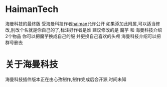 # HaimanTech
  海曼科技的最终版
  受海曼科技作者[haiman](https://github.com/haiman233)允许公开
  如果添加此附属,可以适当修改,别改个名就是你自己的了,标注好作者是谁
  建议修改的是 魔芋 和 海曼科技介绍2个物品
  你可以把魔芋换成自己的服 并更换自己喜欢的头颅
  海曼科技介绍可以把群号删去
# 关于海曼科技
  海曼科技插件版本正在由心孜制作,制作完成后会开源,时间未知
